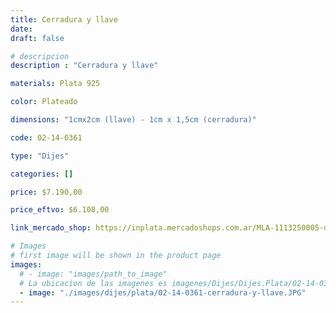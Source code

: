 ```yaml
---
title: Cerradura y llave
date: 
draft: false

# descripcion
description : "Cerradura y llave"

materials: Plata 925

color: Plateado

dimensions: "1cmx2cm (llave) - 1cm x 1,5cm (cerradura)"

code: 02-14-0361

type: "Dijes"

categories: []

price: $7.190,00

price_eftvo: $6.108,00

link_mercado_shop: https://inplata.mercadoshops.com.ar/MLA-1113250005-dije-plata-cerradura-y-llave-_JM

# Images
# first image will be shown in the product page
images:
  # - image: "images/path_to_image"
  # La ubicacion de las imagenes es imagenes/Dijes/Dijes.Plata/02-14-0361-cerradura-y-llave
  - image: "./images/dijes/plata/02-14-0361-cerradura-y-llave.JPG"
---
```


